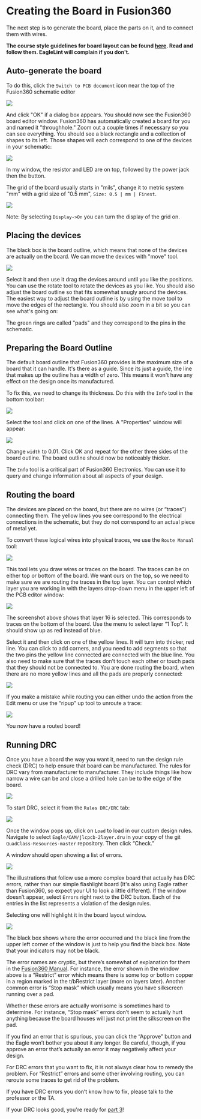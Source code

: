 # Creating the Board in Fusion360

The next step is to generate the board, place the parts on it, and to connect them with wires.

**The course style guidelines for board layout can be found [here](https://github.com/NVSL/QuadClass-Resources/tree/master/labs/Laying-Out-The-Board/README.md#board-layout-style-guide). Read and follow them. EagleLint will complain if you don't.**

## Auto-generate the board

To do this, click the `Switch to PCB document` icon near the top of the Fusion360 schematic editor

![](images/board1_f360.png)

And click "OK" if a dialog box appears. You should now see the Fusion360 board editor window. Fusion360 has automatically created a board for you and named it "throughhole." Zoom out a couple times if necessary so you can see everything. You should see a black rectangle and a collection of shapes to its left. Those shapes will each correspond to one of the devices in your schematic:

![](images/board2_f360.png)

In my window, the resistor and LED are on top, followed by the power jack then the button.

The grid of the board usually starts in "mils", change it to metric system "mm" with a grid size of "0.5 mm", `Size: 0.5 | mm | Finest`.

![](images/board2.5_f360.png)

Note: By selecting `Display->On` you can turn the display of the grid on.

## Placing the devices

The black box is the board outline, which means that none of the devices are actually on the board. We can move the devices with "move" tool.

![](images/board3_f360.png)

Select it and then use it drag the devices around until you like the positions. You can use the rotate tool to rotate the devices as you like. You should also adjust the board outline so that fits somewhat snugly around the devices. The easiest way to adjust the board outline is by using the move tool to move the edges of the rectangle. You should also zoom in a bit so you can see what's going on:

The green rings are called "pads" and they correspond to the pins in the schematic.

## Preparing the Board Outline

The default board outline that Fusion360 provides is the maximum size of a board that it can handle. It's there as a guide. Since its just a guide, the line that makes up the outline has a width of zero. This means it won't have any effect on the design once its manufactured.

To fix this, we need to change its thickness. Do this with the `Info` tool in the bottom toolbar:

![](images/board4_f360.png)

Select the tool and click on one of the lines. A "Properties" window will appear:

![](images/board5_f360.png)

Change `width` to 0.01. Click OK and repeat for the other three sides of the board outline. The board outline should now be noticeably thicker.

The `Info` tool is a critical part of Fusion360 Electronics. You can use it to query and change information about all aspects of your design.

## Routing the board

The devices are placed on the board, but there are no wires (or “traces”) connecting them. The yellow lines you see correspond to the electrical connections in the schematic, but they do not correspond to an actual piece of metal yet.

To convert these logical wires into physical traces, we use the `Route Manual` tool:

![](images/board6_f360.png)

This tool lets you draw wires or traces on the board. The traces can be on either top or bottom of the board. We want ours on the top, so we need to make sure we are routing the traces in the top layer. You can control which layer you are working in with the layers drop-down menu in the upper left of the PCB editor window:

![](images/board7_f360.png)

The screenshot above shows that layer 16 is selected. This corresponds to traces on the bottom of the board. Use the menu to select layer “1 Top”. It should show up as red instead of blue.

Select it and then click on one of the yellow lines. It will turn into thicker, red line. You can click to add corners, and you need to add segments so that the two pins the yellow line connected are connected with the blue line. You also need to make sure that the traces don’t touch each other or touch pads that they should not be connected to. You are done routing the board, when there are no more yellow lines and all the pads are properly connected:

![](images/board8_f360.png)

If you make a mistake while routing you can either undo the action from the Edit menu or use the “ripup” up tool to unroute a trace:

![](images/board9_f360.png)

You now have a routed board!

## Running DRC

Once you have a board the way you want it, need to run the design rule check (DRC) to help ensure that board can be manufactured. The rules for DRC vary from manufacturer to manufacturer. They include things like how narrow a wire can be and close a drilled hole can be to the edge of the board.

![](images/board10_new.png)

To start DRC, select it from the `Rules DRC/ERC` tab:

![](images/board10_f360.png)

Once the window pops up, click on `Load` to load in our custom design rules. Navigate to select `Eagle/CAM/jlcpcb-2layer.dru` in your copy of the git `QuadClass-Resources-master` repository. Then click “Check.”

A window should open showing a list of errors.

![](images/board11.png)

The illustrations that follow use a more complex board that actually has DRC errors, rather than our simple flashlight board (It's also using Eagle rather than Fusion360, so expect your UI to look a little different). If the window doesn’t appear, select `Errors` right next to the DRC button. Each of the entries in the list represents a violation of the design rules.

Selecting one will highlight it in the board layout window.

![](images/board12.png)

The black box shows where the error occurred and the black line from the upper left corner of the window is just to help you find the black box. Note that your indicators may not be black.

The error names are cryptic, but there’s somewhat of explanation for them in the [Fusion360 Manual](https://help.autodesk.com/view/fusion360/ENU/?guid=ECD-DESIGN-RULES-REF). For instance, the error shown in the window above is a “Restrict” error which means there is some top or bottom copper in a region marked in the t/bRestrict layer (more on layers later). Another common error is “Stop mask” which usually means you have silkscreen running over a pad.

Whether these errors are actually worrisome is sometimes hard to determine. For instance, “Stop mask” errors don’t seem to actually hurt anything because the board houses will just not print the silkscreen on the pad.

If you find an error that is spurious, you can click the “Approve” button and the Eagle won’t bother you about it any longer. Be careful, though, if you approve an error that’s actually an error it may negatively affect your design.

For DRC errors that you want to fix, it is not always clear how to remedy the problem. For “Restrict” errors and some other involving routing, you can reroute some traces to get rid of the problem.

If you have DRC errors you don’t know how to fix, please talk to the professor or the TA.

If your DRC looks good, you're ready for [part 3](Preparing-The-Board-For-Manufacturing.md)!
